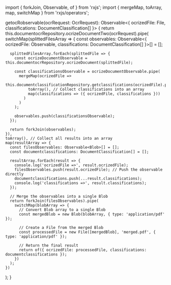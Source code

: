 import { forkJoin, Observable, of } from 'rxjs';
import { mergeMap, toArray, map, switchMap } from 'rxjs/operators';

getocRobservable(ocrRequest: OcrRequest): Observable<{ ocrizedFile: File, classifications: DocumentClassification[] }> {
  return this.documentocrRepository.ocrizeDocumentTwo(ocrRequest).pipe(
    switchMap(splittedFilesArray => {
      const observables: Observable<{ ocrizedFile: Observable<Blob>, classifications: DocumentClassification[] }>[] = [];

      splittedFilesArray.forEach(splittedFile => {
        const ocrizeDocumentObservable = this.documentocrRepository.ocrizeDocument(splittedFile);

        const classificationsObservable = ocrizeDocumentObservable.pipe(
          mergeMap(ocrizedFile =>
            this.documentclassificationRepository.getclassifications(ocrizedFile).pipe(
              toArray(), // Collect classifications into an array
              map(classifications => ({ ocrizedFile, classifications }))
            )
          )
        );

        observables.push(classificationsObservable);
      });

      return forkJoin(observables);
    }),
    toArray(), // Collect all results into an array
    map(resultArray => {
      const filesObservables: Observable<Blob>[] = [];
      const documentclassifications: DocumentClassification[] = [];

      resultArray.forEach(result => {
        console.log('ocrizedFile =>', result.ocrizedFile);
        filesObservables.push(result.ocrizedFile); // Push the observable directly
        documentclassifications.push(...result.classifications);
        console.log('classifications =>', result.classifications);
      });

      // Merge the observables into a single Blob
      return forkJoin(filesObservables).pipe(
        switchMap(blobArray => {
          // Convert Blob array to a single Blob
          const mergedBlob = new Blob(blobArray, { type: 'application/pdf' });

          // Create a File from the merged Blob
          const processedFile = new File([mergedBlob], 'merged.pdf', { type: 'application/pdf' });

          // Return the final result
          return of({ ocrizedFile: processedFile, classifications: documentclassifications });
        })
      );
    })
  );
}

